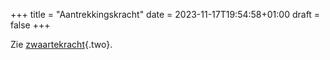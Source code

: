 +++
title = "Aantrekkingskracht"
date = 2023-11-17T19:54:58+01:00
draft = false
+++


Zie [zwaartekracht](/encyclopedie-draft/zwaartekracht){.two}.
